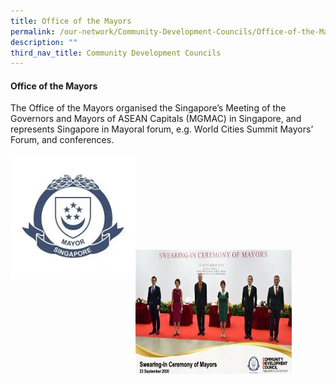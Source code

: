 ```yaml
---
title: Office of the Mayors
permalink: /our-network/Community-Development-Councils/Office-of-the-Mayors
description: ""
third_nav_title: Community Development Councils
---
```

#### Office of the Mayors


The Office of the Mayors organised the Singapore’s Meeting of the Governors and Mayors of ASEAN Capitals (MGMAC) in Singapore, and represents Singapore in Mayoral forum, e.g. World Cities Summit Mayors’ Forum, and conferences.


<img style="height:200px;width:200px"  align="left" src="/images/Our%20Network/Community%20Development%20Councils/mayoral%20crest.png">
<br><br><br><br><br><br>
<br><br><br>


<img style="height:200px;width:250px"  align="left" src="/images/Our%20Network/Community%20Development%20Councils/swearing%20in%20mayors.png">